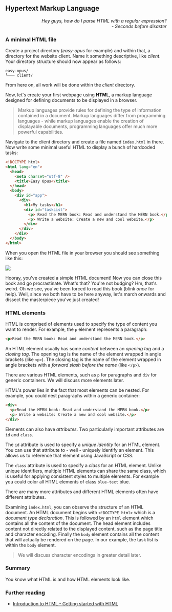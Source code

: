 ## Hypertext Markup Language

<div style="text-align: right"> <i> Hey guys, how do I parse HTML with a regular expression? <br> - Seconds before disaster </i> </div>

### A minimal HTML file

Create a project directory (_easy-opus_ for example) and within that, a directory for the website client.
Name it something descriptive, like _client_.
Your directory structure should now appear as follows:

```
easy-opus/
└─── client/
```

From here on, all work will be done within the _client_ directory.

Now, let's create your first webpage using **HTML**, a markup language designed for defining documents to be displayed in a browser.

> Markup languages provide rules for defining the type of information contained in a document.
> Markup languages differ from programming languages - while markup languages enable the creation of displayable documents, programming languages offer much more powerful capabilities.

Navigate to the client directory and create a file named `index.html` in there. Now write some minimal useful HTML to display a bunch of hardcoded tasks:

```html
<!DOCTYPE html>
<html lang="en">
  <head>
    <meta charset="utf-8" />
    <title>Easy Opus</title>
  </head>
  <body>
    <div id="app">
      <div>
        <h1>My tasks</h1>
        <div id="taskList">
          <p> Read the MERN book: Read and understand the MERN book.</p>
          <p> Write a website: Create a new and cool website.</p>
        </div>
      </div>
    </div>
  </body>
</html>
```

When you open the HTML file in your browser you should see something like this:

![](images/minimal.png)

Hooray, you've created a simple HTML document!
Now you can close this book and go procrastinate.
What's that?
You're not budging?
Hm, that's weird.
Oh we see, you've been forced to read this book (blink _once_ for help).
Well, since we both have to be here anyway, let's march onwards and dissect the masterpiece you've just created!

### HTML elements

HTML is comprised of elements used to specify the type of content you want to render.
For example, the `p` element represents a paragraph:

```html
<p>Read the MERN book: Read and understand the MERN book.</p>
```

An HTML element usually has some _content_ between an _opening tag_ and a _closing tag_.
The opening tag is the name of the element wrapped in angle brackets (like `<p>`).
The closing tag is the name of the element wrapped in angle brackets with a _forward slash before the name_ (like `</p>`).

There are various HTML elements, such as `p` for paragraphs and `div` for generic containers.
We will discuss more elements later.

HTML's power lies in the fact that most elements can be nested.
For example, you could nest paragraphs within a generic container:

```html
<div>
  <p>Read the MERN book: Read and understand the MERN book.</p>
  <p> Write a website: Create a new and cool website.</p>
</div>
```

Elements can also have _attributes_.
Two particularly important attributes are `id` and `class`.

The `id` attribute is used to specify a _unique identity_ for an HTML element.
You can use that attribute to - well - uniquely identify an element.
This allows us to reference that element using JavaScript or CSS.

The `class` attribute is used to specify a _class_ for an HTML element.
Unlike unique identifiers, multiple HTML elements can share the same class, which is useful for applying consistent styles to multiple elements.
For example you could color all HTML elements of class `blue-text` blue.

There are many more attributes and different HTML elements often have different attributes.

Examining `index.html`, you can observe the structure of an HTML document.
An HTML document begins with `<!DOCTYPE html>` which is a _document type declaration_.
This is followed by an `html` element which contains all the content of the document.
The head element includes content not directly related to the displayed content, such as the page title and character encoding.
Finally the `body` element contains all the content that will actually be rendered on the page.
In our example, the task list is within the `body` element.

> We will discuss character encodings in greater detail later.

### Summary

You know what HTML is and how HTML elements look like.

### Further reading

- [Introduction to HTML - Getting started with HTML](https://developer.mozilla.org/en-US/docs/Learn/HTML/Introduction_to_HTML/Getting_started)
